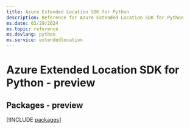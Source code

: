 ```yaml
---
title: Azure Extended Location SDK for Python
description: Reference for Azure Extended Location SDK for Python
ms.date: 03/29/2024
ms.topic: reference
ms.devlang: python
ms.service: extendedlocation
---
```

# Azure Extended Location SDK for Python - preview
## Packages - preview
[!INCLUDE [packages](extended-location-index.md)]